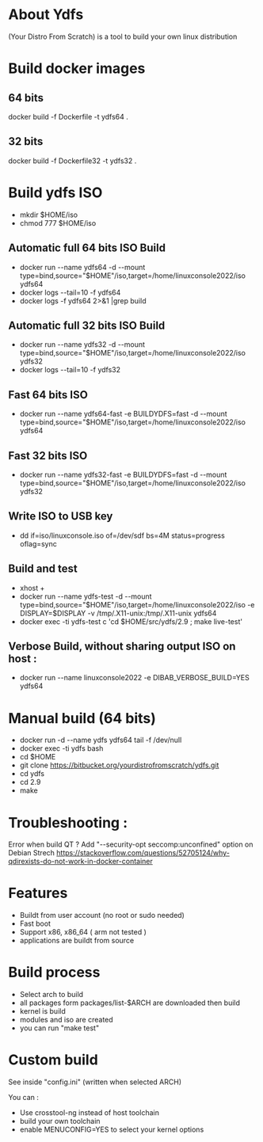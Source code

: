 # About Ydfs

(Your Distro From Scratch) is a tool to build your own linux distribution 

# Build docker images

## 64 bits
docker build -f Dockerfile -t ydfs64 .

## 32 bits
docker build -f Dockerfile32 -t ydfs32 .

# Build ydfs ISO

* mkdir $HOME/iso
* chmod 777 $HOME/iso

## Automatic full 64 bits ISO Build

* docker run --name ydfs64 -d --mount type=bind,source="$HOME"/iso,target=/home/linuxconsole2022/iso ydfs64 
* docker logs --tail=10 -f ydfs64
* docker logs -f ydfs64 2>&1 |grep build

## Automatic full 32 bits ISO Build

* docker run --name ydfs32 -d --mount type=bind,source="$HOME"/iso,target=/home/linuxconsole2022/iso  ydfs32
* docker logs --tail=10 -f ydfs32

## Fast 64 bits ISO

* docker run --name ydfs64-fast -e BUILDYDFS=fast -d --mount type=bind,source="$HOME"/iso,target=/home/linuxconsole2022/iso  ydfs64

## Fast 32 bits ISO

* docker run --name ydfs32-fast -e BUILDYDFS=fast -d --mount type=bind,source="$HOME"/iso,target=/home/linuxconsole2022/iso  ydfs32

## Write ISO to USB key

* dd if=iso/linuxconsole.iso of=/dev/sdf bs=4M status=progress oflag=sync

## Build and test

* xhost +
* docker run --name ydfs-test -d --mount type=bind,source="$HOME"/iso,target=/home/linuxconsole2022/iso -e DISPLAY=$DISPLAY -v /tmp/.X11-unix:/tmp/.X11-unix  ydfs64 
* docker exec -ti ydfs-test c 'cd $HOME/src/ydfs/2.9 ; make live-test'

## Verbose Build, without sharing output ISO on host :

* docker run --name linuxconsole2022 -e DIBAB_VERBOSE_BUILD=YES ydfs64

# Manual build (64 bits)

* docker run -d --name ydfs ydfs64 tail -f /dev/null 
* docker exec -ti ydfs bash
* cd $HOME
* git clone https://bitbucket.org/yourdistrofromscratch/ydfs.git
* cd ydfs
* cd 2.9
* make 

# Troubleshooting :

Error when build QT ?
Add "--security-opt seccomp:unconfined" option on Debian Strech
https://stackoverflow.com/questions/52705124/why-qdirexists-do-not-work-in-docker-container

# Features 

* Buildt from user account (no root or sudo needed)
* Fast boot
* Support x86, x86_64 ( arm not tested )
* applications are buildt from source

# Build process 
* Select arch to build
* all packages form packages/list-$ARCH are downloaded then build
* kernel is build
* modules and iso are created
* you can run "make test"

# Custom build

See inside "config.ini" (written when selected ARCH)

You can :

  * Use crosstool-ng instead of host toolchain
  * build your own toolchain
  * enable MENUCONFIG=YES to select your kernel options
